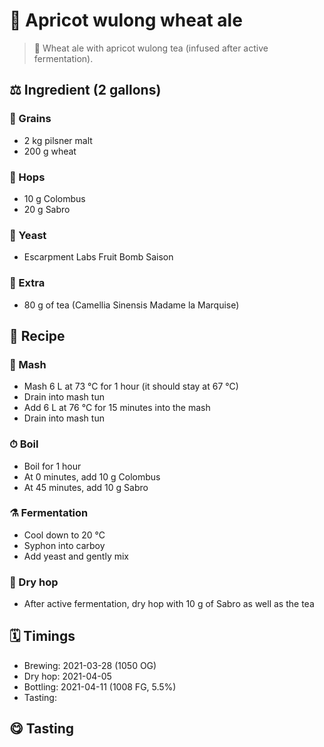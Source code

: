 # 🍑 Apricot wulong wheat ale

> 📝 Wheat ale with apricot wulong tea (infused after active fermentation).

##  ⚖️ Ingredient (2 gallons)

### 🌾 Grains

* 2 kg pilsner malt
* 200 g wheat

### 🌿 Hops

* 10 g Colombus
* 20 g Sabro

### 🧫 Yeast

* Escarpment Labs Fruit Bomb Saison

### 🍃 Extra

* 80 g of tea (Camellia Sinensis Madame la Marquise)

## 📖 Recipe

### 🚰 Mash

* Mash 6 L at 73 °C for 1 hour (it should stay at 67 °C)
* Drain into mash tun
* Add 6 L at 76 °C for 15 minutes into the mash
* Drain into mash tun

### ⏱  Boil

* Boil for 1 hour
* At 0 minutes, add 10 g Colombus
* At 45 minutes, add 10 g Sabro

### ⚗️ Fermentation

* Cool down to 20 °C
* Syphon into carboy
* Add yeast and gently mix

### 🌵 Dry hop

* After active fermentation, dry hop with 10 g of Sabro as well as the tea

## 🗓 Timings

* Brewing: 2021-03-28 (1050 OG)
* Dry hop: 2021-04-05
* Bottling: 2021-04-11 (1008 FG, 5.5%)
* Tasting:

## 😋 Tasting
